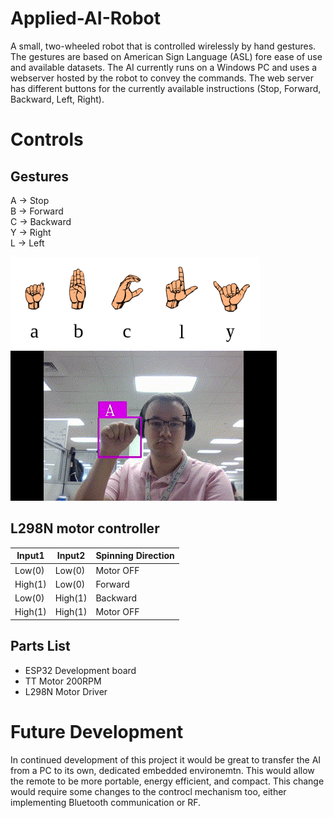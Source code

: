 # Applied-AI-Robot                                                             

A small, two-wheeled robot that is controlled wirelessly by hand gestures. The gestures are based on American Sign Language (ASL) fore ease of use and available datasets. The AI currently runs on a Windows PC and uses a webserver hosted by the robot to convey the commands. The web server has different buttons for the currently available instructions (Stop, Forward, Backward, Left, Right).

# Controls

## Gestures
A -> Stop  
B -> Forward  
C -> Backward  
Y -> Right  
L -> Left

![ASL Gestures](Images/ASL-CTRL.png)   
![Detection GIF](Images/ASL-Detection.gif)  


## L298N motor controller

| Input1  | Input2  | Spinning Direction |
| ------- | ------- | ------------------ |
| Low(0)	| Low(0)	| Motor OFF          |
| High(1) |	Low(0)  | Forward            |
| Low(0)  |	High(1) | Backward           |
| High(1) |	High(1) | Motor OFF          |

## Parts List
- ESP32 Development board
- TT Motor 200RPM
- L298N Motor Driver

# Future Development

In continued development of this project it would be great to transfer the AI from a PC to its own, dedicated embedded environemtn. This would allow the remote to be more portable, energy efficient, and compact. This change would require some changes to the controcl mechanism too, either implementing Bluetooth communication or RF.
